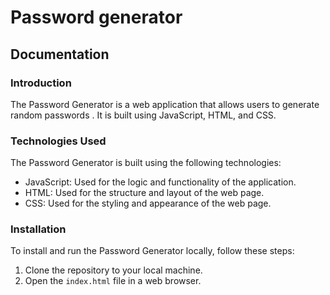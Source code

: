 # Password generator

## Documentation

### Introduction

The Password Generator is a web application that allows users to generate random passwords . It is built using JavaScript, HTML, and CSS.


### Technologies Used

The Password Generator is built using the following technologies:

- JavaScript: Used for the logic and functionality of the application.
- HTML: Used for the structure and layout of the web page.
- CSS: Used for the styling and appearance of the web page.

### Installation

To install and run the Password Generator locally, follow these steps:

1. Clone the repository to your local machine.
2. Open the `index.html` file in a web browser.
